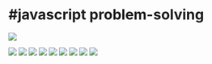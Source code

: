 ﻿<h1 >#javascript problem-solving</h1>
 
![](problem%20list/javascript-bannar.png)

![](PracticeProblems/Practice%20Problems-01.jpg)
![](PracticeProblems/Practice%20Problems-02.jpg)
![](PracticeProblems/Practice%20Problems-03.jpg)
![](PracticeProblems/Practice%20Problems-04.jpg)
![](PracticeProblems/Practice%20Problems-05.jpg)
![](PracticeProblems/Practice%20Problems-06.jpg)
![](PracticeProblems/Practice%20Problems-07.jpg)
![](PracticeProblems/Practice%20Problems-08.jpg)
![](PracticeProblems/Practice%20Problems-09.jpg)
